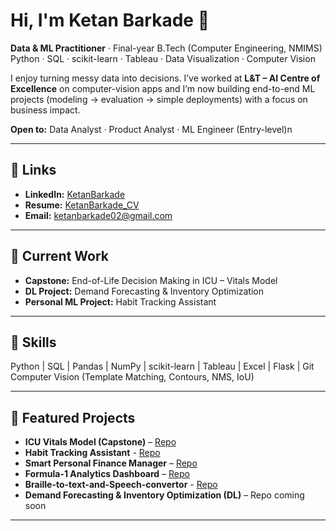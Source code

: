 # Hi, I'm Ketan Barkade 👋

**Data & ML Practitioner** · Final-year B.Tech (Computer Engineering, NMIMS)  
Python · SQL · scikit-learn · Tableau · Data Visualization · Computer Vision

I enjoy turning messy data into decisions. I’ve worked at **L&T – AI Centre of Excellence** on computer-vision apps and I’m now building end-to-end ML projects (modeling → evaluation → simple deployments) with a focus on business impact.

**Open to:** Data Analyst · Product Analyst · ML Engineer (Entry-level)n

---

## 🔗 Links
- **LinkedIn:** [KetanBarkade](https://www.linkedin.com/in/ketanbarkade/) 
- **Resume:** [KetanBarkade_CV](https://drive.google.com/file/d/153S52ulKQPeO9PvIousxAMSdQvnnAxHF/view?usp=drive_link)  
- **Email:** ketanbarkade02@gmail.com  

---

## 📌 Current Work
- **Capstone:** End-of-Life Decision Making in ICU – Vitals Model  
- **DL Project:** Demand Forecasting & Inventory Optimization
- **Personal ML Project:** Habit Tracking Assistant

---

## 📌 Skills
Python | SQL | Pandas | NumPy | scikit-learn | Tableau | Excel | Flask | Git  
Computer Vision (Template Matching, Contours, NMS, IoU)  

---

## 📌 Featured Projects
- **ICU Vitals Model (Capstone)** – [Repo](https://github.com/KINGERZ02/Capstone)
- **Habit Tracking Assistant** - [Repo](https://github.com/KINGERZ02/Habit-Tracking-Assistant)
- **Smart Personal Finance Manager** – [Repo](https://github.com/KINGERZ02/Smart-Personal-Finance-Manager)
- **Formula-1 Analytics Dashboard** – [Repo](https://github.com/KINGERZ02/F1-Dashboard)
- **Braille-to-text-and-Speech-convertor** - [Repo](https://github.com/KINGERZ02/Braille-to-text-and-Speech-convertor)
- **Demand Forecasting & Inventory Optimization (DL)** – Repo coming soon  

---

